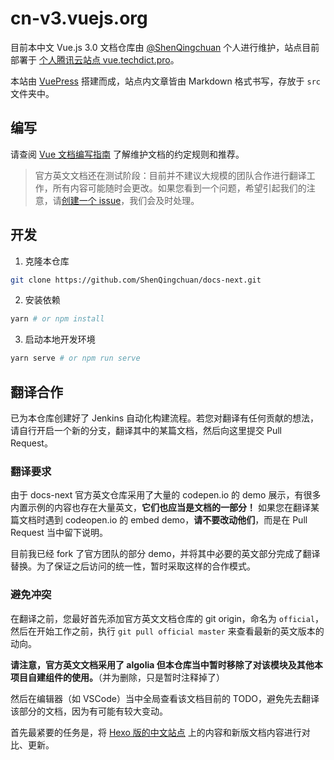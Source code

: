 # cn-v3.vuejs.org

目前本中文 Vue.js 3.0 文档仓库由 [@ShenQingchuan](https://github.com/ShenQingchuan) 个人进行维护，站点目前部署于 [个人腾讯云站点 vue.techdict.pro](https://vue.techdict.pro)。

本站由 [VuePress](https://vuepress.vuejs.org/) 搭建而成，站点内文章皆由 Markdown 格式书写，存放于 `src` 文件夹中。

## 编写

请查阅 [Vue 文档编写指南](https://v3.vuejs.org/guide/writing-guide.html) 了解维护文档的约定规则和推荐。

> 官方英文文档还在测试阶段：目前并不建议大规模的团队合作进行翻译工作，所有内容可能随时会更改。如果您看到一个问题，希望引起我们的注意，请[创建一个 issue](https://github.com/Shenqingchuan/docs-next/issues/new)，我们会及时处理。

## 开发

1. 克隆本仓库

```bash
git clone https://github.com/ShenQingchuan/docs-next.git
```

2. 安装依赖

```bash
yarn # or npm install
```

3. 启动本地开发环境

```bash
yarn serve # or npm run serve
```

## 翻译合作

已为本仓库创建好了 Jenkins 自动化构建流程。若您对翻译有任何贡献的想法，请自行开启一个新的分支，翻译其中的某篇文档，然后向这里提交 Pull Request。

### 翻译要求

由于 docs-next 官方英文仓库采用了大量的 codepen.io 的 demo 展示，有很多内置示例的内容也存在大量英文，**它们也应当是文档的一部分！** 如果您在翻译某篇文档时遇到 codeopen.io 的 embed demo，**请不要改动他们**，而是在 Pull Request 当中留下说明。

目前我已经 fork 了官方团队的部分 demo，并将其中必要的英文部分完成了翻译替换。为了保证之后访问的统一性，暂时采取这样的合作模式。

### 避免冲突

在翻译之前，您最好首先添加官方英文文档仓库的 git origin，命名为 `official`，然后在开始工作之前，执行 `git pull official master` 来查看最新的英文版本的动向。

**请注意，官方英文文档采用了 algolia 但本仓库当中暂时移除了对该模块及其他本项目自建组件的使用。**（并为删除，只是暂时注释掉了）

然后在编辑器（如 VSCode）当中全局查看该文档目前的 TODO，避免先去翻译该部分的文档，因为有可能有较大变动。

首先最紧要的任务是，将 [Hexo 版的中文站点](https://cn.vuejs.org) 上的内容和新版文档内容进行对比、更新。
